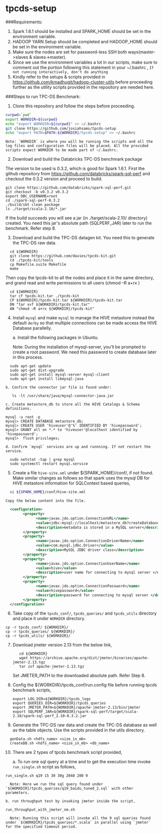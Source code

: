 # tpcds-setup

###Requirements:

1. Spark 1.6.1 should be installed and SPARK_HOME should be set in the environment variable.
2. HADOOP YARN Setup should be completed and HADOOP_HOME should be set in the environment variable.
3. Make sure the nodes are set for password-less SSH both ways(master->slaves & slaves->master).
4. Since we use the environment variables a lot in our scripts, make sure to comment out the portion following this statement in your ~/.bashrc ,
  `If not running interactively, don't do anything`
5. Kindly refer to the setups & scripts provided in https://github.com/kmadhugit/hadoop-cluster-utils before proceeding further as the utility scripts provided in the repository are needed here.
 
###Steps to run TPC-DS Benchmark:

1. Clone this repository and follow the steps before proceeding.

  ```bash
  curpwd=`pwd`
  export WORKDIR=${curpwd}
  echo "export WORKDIR=${curpwd}" >> ~/.bashrc
  git clone https://github.com/josiahsams/tpcds-setup
  echo "export PATH=$PATH:${WORKDIR}/tpcds-setup" >> ~/.bashrc
  ```

    Note: `WORKDIR` is where you will be running the scripts and all the log files and configuration files will be placed. All the provided scripts expect WORKDIR to be made part of ~/.bashrc. 
    
2. Download and build the Databricks TPC-DS benchmark package

  The version to be used is 0.3.2, which is good for Spark 1.6.1. First the github repository from https://github.com/databricks/spark-sql-perf and checkout the 0.3.2 version and proceed to build.
  
  ```
  git clone https://github.com/databricks/spark-sql-perf.git
  git checkout -b v0.3.2 v0.3.2
  export DBC_USERNAME=root
  cd ./spark-sql-perf-0.3.2
  ./build/sbt clean package
  ls ./target/scala-2.10/*.jar
  ```
  If the build succeeds you will see a jar (in ./target/scala-2.10/ directory) created. You need this jar's absolute path (SQLPERF_JAR) later to run the benchmark. Refer step 8.
  
3. Download and build the TPC-DS datagen kit. You need this to generate the TPC-DS raw data. 

  ```
    cd ${WORKDIR}
    git clone https://github.com/davies/tpcds-kit.git
    cd ./tpcds-kit/tools
    cp Makefile.suite Makefile
    make
  ```
  
  Then copy the tpcds-kit to all the nodes and place it in the same directory, and grand read and write permissions to all users (chmod –R a+rx <tpcds-kit dir>)
  
  ```
    cd ${WORKDIR}
    tar cf tpcds-kit.tar ./tpcds-kit
    CP ${WORKDIR}/tpcds-kit.tar ${WORKDIR}/tpcds-kit.tar 
    DN "tar xvf ${WORKDIR}/tpcds-kit.tar"
    AN "chmod –R a+rx ${WORKDIR}/tpcds-kit"
  ```

4. Install `mysql` and make `mysql` to manage the HIVE metastore instead the default `derby` so that multiple connections can be made access the HIVE Database parallelly.
  
    a. Install the following packages in Ubuntu. 
    
    Note: During the installation of mysql-server, you'll be prompted to create a root password. We need this password to create database later in this process.
  
  ```
    sudo apt-get update
    sudo apt-get dist-upgrade
    sudo apt-get install mysql-server mysql-client
    sudo apt-get install libmysql-java
  ```

    b. Confirm the connector jar file is found under:
  
  ```
     ls -lt /usr/share/java/mysql-connector-java.jar
  ```

    c. Create metastore_db to store all the HIVE Catalogs & Schema definitions.
 
  ```
  mysql -u root -p
  mysql> CREATE DATABASE metastore_db;
  mysql> CREATE USER 'hiveuser'@'%' IDENTIFIED BY 'hivepassword';
  mysql> GRANT all on *.* to 'hiveuser'@localhost identified by 'hivepassword';
  mysql>  flush privileges;
  ```

    d. Confirm `mysql` services are up and runnning. If not restart the service.

  ```
    sudo netstat -tap | grep mysql
    sudo systemctl restart mysql.service
  ```

5. Create a file `hive-site.xml` under ${SPARK_HOME}/conf/, if not found. Make similar changes as follows so that spark uses the mysql DB for HIVE metastore information for SQLContext based queries,

  ```bash
    vi ${SPARK_HOME}/conf/hive-site.xml
  ```
  
    Copy the below content into the file.

  ```xml
    <configuration>
          <property>
                <name>javax.jdo.option.ConnectionURL</name>
                <value>jdbc:mysql://localhost/metastore_db?createDatabaseIfNotExist=true</value>
                <description>metadata is stored in a MySQL server</description>
          </property>
          <property>
                <name>javax.jdo.option.ConnectionDriverName</name>
                <value>com.mysql.jdbc.Driver</value>
                <description>MySQL JDBC driver class</description>
          </property>
          <property>
                <name>javax.jdo.option.ConnectionUserName</name>
                <value>hive</value>
                <description>user name for connecting to mysql server </description>
          </property>
          <property>
                <name>javax.jdo.option.ConnectionPassword</name>
                <value>hivepassword</value>
                <description>password for connecting to mysql server </description>
          </property>
    </configuration>
  ```

6. Take copy of the `tpcds_conf/`, `tpcds_queries/` and `tpcds_utils` directory and place it under `WORKDIR` directory.

  ```
  cp -r tpcds_conf/ ${WORKDIR}/
  cp -r tpcds_queries/ ${WORKDIR}/
  cp -r tpcds_utils/ ${WORKDIR}/
  
  ```
   
7. Download jmeter version 2.13 from the below link,
   
   ```
      cd ${WORKDIR}
      wget https://archive.apache.org/dist/jmeter/binaries/apache-jmeter-2.13.tgz
      tar zxf apache-jmeter-2.13.tgz
   ```

   Set JMETER_PATH to the downloaded absolute path. Refer Step 8.
   
8. Config the ${WORKDIR}/tpcds_conf/run.config file before running tpcds benchmark scripts,

   ```
   export LOG_DIR=${WORKDIR}/tpcds_logs
   export QUERIES_DIR=${WORKDIR}/tpcds_queries
   export JMETER_PATH=${WORKDIR}/apache-jmeter-2.13/bin/jmeter
   export SQLPERF_JAR=${WORKDIR}/spark-sql-perf/target/scala-2.10/spark-sql-perf_2.10-0.3.2.jar
   ```
   
9. Generate the TPC-DS raw data and create the TPC-DS database as well as the table objects. Use the scripts provided in the utils directory.

  ```
    genData.sh <hdfs_name> <size_in_mb>
    createDB.sh <hdfs_name> <size_in_mb> <db_name>
  ```

10. There are 2 types of tpcds benchmark script provided,
   
    a. To run one sql query at a time and to get the execution time invoke `run_single.sh` script as follows,
    
  ```
  run_single.sh q19 15 30 30g 2048 200 9
  ```

      Note: Here we run the sql query found under `${WORKDIR}/tpcds_queries/q19_baidu_tuned_2.sql` with other parameters.
   
    b. run throughput test by invoking jmeter inside the script,
    
  ```   
  run_throughput_with_jmeter_nm.sh
  ```

      Note: Running this script will invoke all the 9 sql queries found under `${WORKDIR}/tpcds_queries/*.scala` in parallel using `jmeter` for the specified timeout period. 



